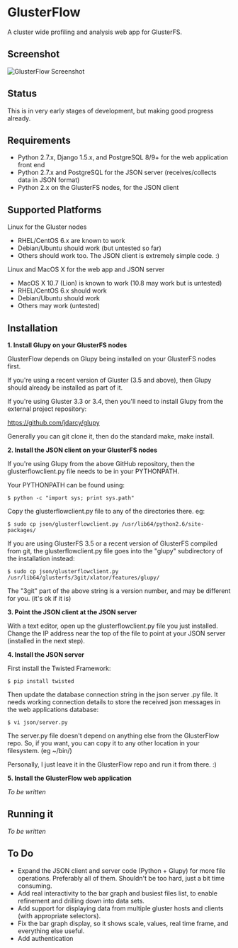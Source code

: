 GlusterFlow
===========

A cluster wide profiling and analysis web app for GlusterFS.

Screenshot
----------

![GlusterFlow Screenshot](https://github.com/justinclift/glusterflow/raw/master/ui/static/ui/screenshots/glusterflow_screenshot_0.0.1.png "GlusterFlow Screenshot")

Status
------

This is in very early stages of development, but making good progress already.

Requirements
------------

* Python 2.7.x, Django 1.5.x, and PostgreSQL 8/9+ for the web application front end
* Python 2.7.x and PostgreSQL for the JSON server (receives/collects data in JSON format)
* Python 2.x on the GlusterFS nodes, for the JSON client

Supported Platforms
-------------------

Linux for the Gluster nodes
* RHEL/CentOS 6.x are known to work
* Debian/Ubuntu should work (but untested so far)
* Others should work too.  The JSON client is extremely simple code. :)

Linux and MacOS X for the web app and JSON server
* MacOS X 10.7 (Lion) is known to work (10.8 may work but is untested)
* RHEL/CentOS 6.x should work
* Debian/Ubuntu should work
* Others may work (untested)

Installation
------------

__1. Install Glupy on your GlusterFS nodes__

GlusterFlow depends on Glupy being installed on your GlusterFS nodes first.

If you're using a recent version of Gluster (3.5 and above), then Glupy
should already be installed as part of it.

If you're using Gluster 3.3 or 3.4, then you'll need to install Glupy from
the external project repository:

  https://github.com/jdarcy/glupy

Generally you can git clone it, then do the standard make, make install.

__2. Install the JSON client on your GlusterFS nodes__

If you're using Glupy from the above GitHub repository, then the
glusterflowclient.py file needs to be in your PYTHONPATH.

Your PYTHONPATH can be found using:

    $ python -c "import sys; print sys.path"

Copy the glusterflowclient.py file to any of the directories there. eg:

    $ sudo cp json/glusterflowclient.py /usr/lib64/python2.6/site-packages/

If you are using GlusterFS 3.5 or a recent version of GlusterFS
compiled from git, the glusterflowclient.py file goes into the "glupy"
subdirectory of the installation instead:

    $ sudo cp json/glusterflowclient.py /usr/lib64/glusterfs/3git/xlator/features/glupy/

The "3git" part of the above string is a version number, and may be
different for you. (it's ok if it is)

__3. Point the JSON client at the JSON server__

With a text editor, open up the glusterflowclient.py file you just
installed.  Change the IP address near the top of the file to point
at your JSON server (installed in the next step).

__4. Install the JSON server__

First install the Twisted Framework:

    $ pip install twisted

Then update the database connection string in the json server .py
file.  It needs working connection details to store the received
json messages in the web applications database:

    $ vi json/server.py

The server.py file doesn't depend on anything else from the
GlusterFlow repo.  So, if you want, you can copy it to any other
location in your filesystem. (eg ~/bin/)

Personally, I just leave it in the GlusterFlow repo and run it
from there. :)

__5. Install the GlusterFlow web application__

_To be written_

Running it
----------

_To be written_

To Do
-----

* Expand the JSON client and server code (Python + Glupy) for more file operations.  Preferably all of them.  Shouldn't be too hard, just a bit time consuming.
* Add real interactivity to the bar graph and busiest files list, to enable refinement and drilling down into data sets.
* Add support for displaying data from multiple gluster hosts and clients (with appropriate selectors).
* Fix the bar graph display, so it shows scale, values, real time frame, and everything else useful.
* Add authentication
